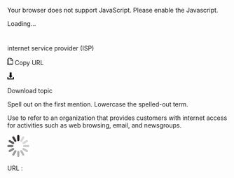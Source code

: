 Your browser does not support JavaScript. Please enable the Javascript.

Loading...

# 

internet service provider (ISP)

![Copy URL](media/internet-service-provider/Copy.png)
Copy URL

![Download](media/internet-service-provider/Download.png)

Download topic

Spell out on the first mention. Lowercase the spelled-out term.

Use
to refer to an organization that provides customers with internet
access for activities such as web browsing, email, and newsgroups.

![In progress](media/internet-service-provider/activity-large.gif)

URL :
